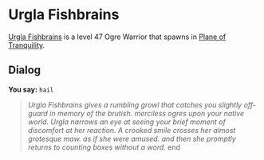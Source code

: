 # Urgla Fishbrains



[Urgla Fishbrains](/npc/203400) is a level 47 Ogre Warrior that spawns in [Plane of Tranquility](/zone/203).



## Dialog

**You say:** `hail`



>*Urgla Fishbrains gives a rumbling growl that catches you slightly off-guard in memory of the brutish. merciless ogres upon your native world. Urgla narrows an eye at seeing your brief moment of discomfort at her reaction. A crooked smile crosses her almost grotesque maw. as if she were amused. and then she promptly returns to counting boxes without a word.*
end
